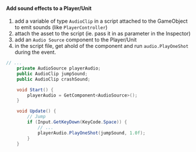 
#### Add sound effects to a Player/Unit
1. add a variable of type `AudioClip` in a script attached to the GameObject to emit sounds (like `PlayerController`)
2. attach the asset to the script (ie. pass it in as parameter in the Inspector)
3. add an `Audio Source` component to the Player/Unit
4. in the script file, get ahold of the component and run `audio.PlayOneShot` during the event.
```cs
// ...
    private AudioSource playerAudio;
    public AudioClip jumpSound;
    public AudioClip crashSound;

    void Start() {
        playerAudio = GetComponent<AudioSource>();
    }

    void Update() {
        // Jump
        if (Input.GetKeyDown(KeyCode.Space)) {
            // ...
            playerAudio.PlayOneShot(jumpSound, 1.0f);
        }
    }
```
